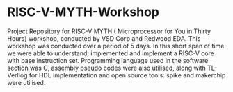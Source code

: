 # RISC-V-MYTH-Workshop
Project Repository for RISC-V MYTH ( Microprocessor for You in Thirty Hours) workshop, conducted by VSD Corp and Redwood EDA.
This workshop was conducted over a period of 5 days. In this short span of time we were able to understand, implemented and implement a RISC-V core with base instruction set. Programming language used in the software section was C, assembly pseudo codes were also utilised, along with TL-Verliog for HDL implementation and open source tools: spike and makerchip were utilised.
